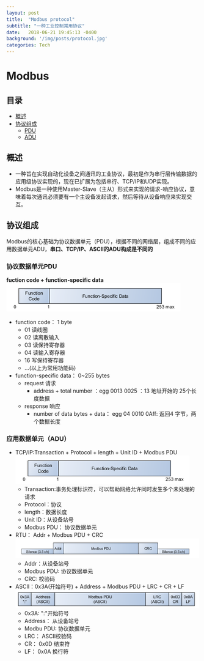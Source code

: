 ```yaml
---
layout: post
title:  "Modbus protocol"
subtitle: "一种工业控制常用协议"
date:   2018-06-21 19:45:13 -0400
background: '/img/posts/protocol.jpg'
categories: Tech
---
```

# Modbus
<!--TOC-->
## 目录
- [概述](#概述)
- [协议组成](#协议组成)
    - [PDU](#协议数据单元PDU)
    - [ADU](#应用数据单元（ADU）)

## 概述
- 一种旨在实现自动化设备之间通讯的工业协议，最初是作为串行层传输数据的应用级协议实现的，现在已扩展为包括串行、TCP/IP和UDP实现。
- Modbus是一种使用Master-Slave（主从）形式来实现的请求-响应协议，意味着每次通讯必须要有一个主设备发起请求，然后等待从设备响应来实现交互。

## 协议组成
Modbus的核心基础为协议数据单元（PDU），根据不同的网络层，组成不同的应用数据单元ADU，**串口、TCP/IP、ASCII的ADU构成是不同的**

### 协议数据单元PDU
**fuction code + function-specific data**
![PDU](/img/posts/modbus/pdu.png)
- function code： 1 byte 
    - 01 读线圈
    - 02 读离散输入
    - 03 读保持寄存器
    - 04 读输入寄存器
    - 16 写保持寄存器
    - ...(以上为常用功能码)
- function-specific data： 0~255 bytes
    - request 请求
        - address + total number ：egg 0013 0025 ：13 地址开始的 25个长度数据
    - response 响应
        - number of data bytes + data： egg 04 0010 0Aff: 返回4 字节，两个数据长度

### 应用数据单元（ADU）
- TCP/IP:Transaction + Protocol + length + Unit ID + Modbus PDU
![TCP/IP](/img/posts/modbus/pdu.png)
    - Transaction:事务处理标识符，可以帮助网络允许同时发生多个未处理的请求
    - Protocol：协议
    - length：数据长度
    - Unit ID：从设备站号
    - Modbus PDU： 协议数据单元
- RTU： Addr + Modbus PDU + CRC
![RTU](/img/posts/modbus/RTU.png)
    - Addr：从设备站号
    - Modbus PDU: 协议数据单元
    - CRC: 校验码
- ASCII：0x3A(开始符号) + Address + Modbus PDU + LRC + CR + LF
![ASCII](/img/posts/modbus/ascii.png)
    - 0x3A: ":"开始符号
    - Address： 从设备站号
    - Modbu PDU: 协议数据单元
    - LRC： ASCII校验码
    - CR： 0x0D 结束符
    - LF： 0x0A 换行符
